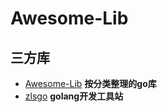 # Awesome-Lib

## 三方库
- [Awesome-Lib](https://github.com/avelino/awesome-go?tab=readme-ov-file) **按分类整理的go库**
- [zlsgo](https://docs.73zls.com/zlsgo/#/) **golang开发工具站**